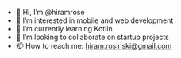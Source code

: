 - 👋 Hi, I’m @hiramrose
- 👀 I’m interested in mobile and web development
- 🌱 I’m currently learning Kotlin
- 💞️ I’m looking to collaborate on startup projects
- 📫 How to reach me: hiram.rosinski@gmail.com

<!---
hiramrose/hiramrose is a ✨ special ✨ repository because its `README.md` (this file) appears on your GitHub profile.
You can click the Preview link to take a look at your changes.
--->
